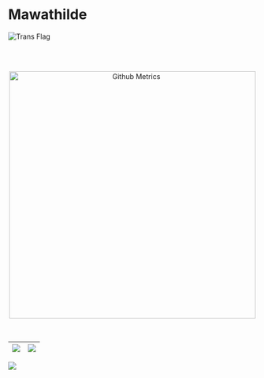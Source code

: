 # Mawathilde
![Trans Flag](https://i.imgur.com/aFZ1SSL.gif)

<br><br>

<p align="center">

<img width="500" src="https://metrics.lecoq.io/mawathilde" alt="Github Metrics">
  
<br>

</p>

<br>

|![](https://github-readme-stats.vercel.app/api?username=mawathilde&&show_icons=true&title_color=ffffff&icon_color=bb2acf&text_color=daf7dc&bg_color=151515)|![](https://github-readme-stats.vercel.app/api/top-langs/?username=mawathilde&layout=compact&theme=tokyonight&langs_count=10)|
|-|-|

![](https://activity-graph.herokuapp.com/graph?username=mawathilde&theme=redical)
